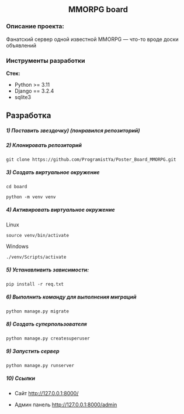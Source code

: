 <h2 align="center">MMORPG board</h2>



### Описание проекта:
Фанатский сервер  одной известной MMORPG — что-то вроде доски объявлений


### Инструменты разработки

**Стек:**
- Python >= 3.11
- Django == 3.2.4
- sqlite3

## Разработка

##### 1) Поставить звездочку) (понравился репозиторий) 

##### 2) Клонировать репозиторий

    git clone https://github.com/ProgramistYa/Poster_Board_MMORPG.git

##### 3) Создать виртуальное окружение

    cd board
    
    python -m venv venv
    
##### 4) Активировать виртуальное окружение
    
Linux

    source venv/bin/activate
    
Windows

    ./venv/Scripts/activate

##### 5) Устанавливить зависимости:

    pip install -r req.txt

##### 6) Выполнить команду для выполнения миграций

    python manage.py migrate
    
##### 8) Создать суперпользователя

    python manage.py createsuperuser
    
##### 9) Запустить сервер

    python manage.py runserver

##### 10) Ссылки

- Сайт http://127.0.0.1:8000/

- Админ панель http://127.0.0.1:8000/admin

